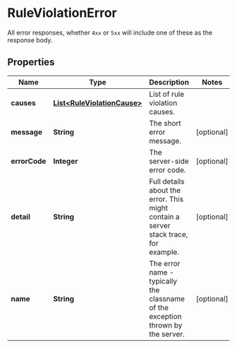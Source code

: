 

# RuleViolationError

All error responses, whether `4xx` or `5xx` will include one of these as the response body.

## Properties

Name | Type | Description | Notes
------------ | ------------- | ------------- | -------------
**causes** | [**List&lt;RuleViolationCause&gt;**](RuleViolationCause.md) | List of rule violation causes. | 
**message** | **String** | The short error message. |  [optional]
**errorCode** | **Integer** | The server-side error code. |  [optional]
**detail** | **String** | Full details about the error.  This might contain a server stack trace, for example. |  [optional]
**name** | **String** | The error name - typically the classname of the exception thrown by the server. |  [optional]



